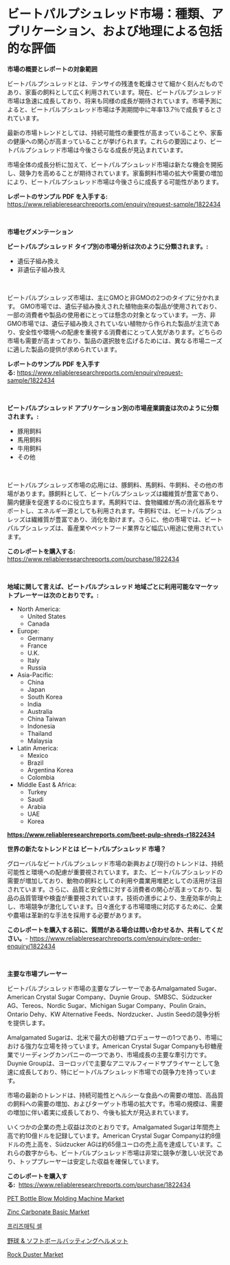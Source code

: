 <p><h1>ビートパルプシュレッド市場：種類、アプリケーション、および地理による包括的な評価</h1></p><p><strong>市場の概要とレポートの対象範囲</strong></p>
<p><p>ビートパルプシュレッドとは、テンサイの残渣を乾燥させて細かく刻んだものであり、家畜の飼料として広く利用されています。現在、ビートパルプシュレッド市場は急速に成長しており、将来も同様の成長が期待されています。市場予測によると、ビートパルプシュレッド市場は予測期間中に年率13.7％で成長するとされています。</p><p>最新の市場トレンドとしては、持続可能性の重要性が高まっていることや、家畜の健康への関心が高まっていることが挙げられます。これらの要因により、ビートパルプシュレッド市場は今後さらなる成長が見込まれています。</p><p>市場全体の成長分析に加えて、ビートパルプシュレッド市場は新たな機会を開拓し、競争力を高めることが期待されています。家畜飼料市場の拡大や需要の増加により、ビートパルプシュレッド市場は今後さらに成長する可能性があります。</p></p>
<p><strong>レポートのサンプル PDF を入手する:</strong> <a href="https://www.reliableresearchreports.com/enquiry/request-sample/1822434">https://www.reliableresearchreports.com/enquiry/request-sample/1822434</a></p>
<p>&nbsp;</p>
<p><strong>市場セグメンテーション</strong></p>
<p><strong>ビートパルプシュレッド タイプ別の市場分析は次のように分類されます。:</strong></p>
<p><ul><li>遺伝子組み換え</li><li>非遺伝子組み換え</li></ul></p>
<p>&nbsp;</p>
<p><p>ビートパルプシュレッズ市場は、主にGMOと非GMOの2つのタイプに分かれます。 GMO市場では、遺伝子組み換えされた植物由来の製品が使用されており、一部の消費者や製品の使用者にとっては懸念の対象となっています。一方、非GMO市場では、遺伝子組み換えされていない植物から作られた製品が主流であり、安全性や環境への配慮を重視する消費者にとって人気があります。どちらの市場も需要が高まっており、製品の選択肢を広げるためには、異なる市場ニーズに適した製品の提供が求められています。</p></p>
<p><strong>レポートのサンプル PDF を入手する:</strong>&nbsp;<a href="https://www.reliableresearchreports.com/enquiry/request-sample/1822434">https://www.reliableresearchreports.com/enquiry/request-sample/1822434</a></p>
<p>&nbsp;</p>
<p><strong> ビートパルプシュレッド アプリケーション別の市場産業調査は次のように分類されます。:</strong></p>
<p><ul><li>豚用飼料</li><li>馬用飼料</li><li>牛用飼料</li><li>その他</li></ul></p>
<p>&nbsp;</p>
<p><p>ビートパルプシュレッズ市場の応用には、豚飼料、馬飼料、牛飼料、その他の市場があります。豚飼料として、ビートパルプシュレッズは繊維質が豊富であり、腸内健康を促進するのに役立ちます。馬飼料では、食物繊維が馬の消化器系をサポートし、エネルギー源としても利用されます。牛飼料では、ビートパルプシュレッズは繊維質が豊富であり、消化を助けます。さらに、他の市場では、ビートパルプシュレッズは、畜産業やペットフード業界など幅広い用途に使用されています。</p></p>
<p><strong>このレポートを購入する:</strong>&nbsp; <a href="https://www.reliableresearchreports.com/purchase/1822434">https://www.reliableresearchreports.com/purchase/1822434</a></p>
<p>&nbsp;</p>
<p><strong>地域に関して言えば、ビートパルプシュレッド 地域ごとに利用可能なマーケットプレーヤーは次のとおりです。:</strong></p>
<p><ul>
    <li>
        North America:
        <ul>
            <li>United States</li>
            <li>Canada</li>
        </ul>
    </li>
    <li>
        Europe:
        <ul>
            <li>Germany</li>
            <li>France</li>
            <li>U.K.</li>
            <li>Italy</li>
            <li>Russia</li>
        </ul>
    </li>
    <li>
        Asia-Pacific:
        <ul>
            <li>China</li>
            <li>Japan</li>
            <li>South Korea</li>
            <li>India</li>
            <li>Australia</li>
            <li>China Taiwan</li>
            <li>Indonesia</li>
            <li>Thailand</li>
            <li>Malaysia</li>
        </ul>
    </li>
    <li>
        Latin America:
        <ul>
            <li>Mexico</li>
            <li>Brazil</li>
            <li>Argentina Korea</li>
            <li>Colombia</li>
        </ul>
    </li>
    <li>
        Middle East & Africa:
        <ul>
            <li>Turkey</li>
            <li>Saudi</li>
            <li>Arabia</li>
            <li>UAE</li>
            <li>Korea</li>
        </ul>
    </li>
    </ul></p>
<p><strong><a href="https://www.reliableresearchreports.com/beet-pulp-shreds-r1822434">https://www.reliableresearchreports.com/beet-pulp-shreds-r1822434</a></strong>&nbsp;</p>
<p><strong>世界の新たなトレンドとは ビートパルプシュレッド 市場？</strong></p>
<p><p>グローバルなビートパルプシュレッド市場の新興および現行のトレンドは、持続可能性と環境への配慮が重要視されています。また、ビートパルプシュレッドの需要が増加しており、動物の飼料としての利用や農業用堆肥としての活用が注目されています。さらに、品質と安全性に対する消費者の関心が高まっており、製品の品質管理や検査が重要視されています。技術の進歩により、生産効率が向上し、市場競争が激化しています。日々進化する市場環境に対応するために、企業や農場は革新的な手法を採用する必要があります。</p></p>
<p><strong>このレポートを購入する前に、質問がある場合は問い合わせるか、共有してください。</strong>- <a href="https://www.reliableresearchreports.com/enquiry/pre-order-enquiry/1822434">https://www.reliableresearchreports.com/enquiry/pre-order-enquiry/1822434</a></p>
<p>&nbsp;</p>
<p><strong>主要な市場プレーヤー</strong></p>
<p><p>ビートパルプシュレッド市場の主要なプレーヤーであるAmalgamated Sugar、American Crystal Sugar Company、Duynie Group、SMBSC、Südzucker AG、Tereos、Nordic Sugar、Michigan Sugar Company、Poulin Grain、Ontario Dehy、KW Alternative Feeds、Nordzucker、Justin Seedの競争分析を提供します。</p><p>Amalgamated Sugarは、北米で最大の砂糖プロデューサーの1つであり、市場における強力な立場を持っています。American Crystal Sugar Companyも砂糖産業でリーディングカンパニーの一つであり、市場成長の主要な牽引力です。Duynie Groupは、ヨーロッパで主要なアニマルフィードサプライヤーとして急速に成長しており、特にビートパルプシュレッド市場での競争力を持っています。</p><p>市場の最新のトレンドは、持続可能性とヘルシーな食品への需要の増加、高品質の飼料への需要の増加、およびターゲット市場の拡大です。市場の規模は、需要の増加に伴い着実に成長しており、今後も拡大が見込まれています。</p><p>いくつかの企業の売上収益は次のとおりです。Amalgamated Sugarは年間売上高で約10億ドルを記録しています。American Crystal Sugar Companyは約8億ドルの売上高を、Südzucker AGは約65億ユーロの売上高を達成しています。これらの数字からも、ビートパルプシュレッド市場は非常に競争が激しい状況であり、トッププレーヤーは安定した収益を確保しています。</p></p>
<p><strong>このレポートを購入する:</strong>&nbsp;&nbsp;<a href="https://www.reliableresearchreports.com/purchase/1822434">https://www.reliableresearchreports.com/purchase/1822434</a></p>
<p><p><a href="https://github.com/lataunyatinikmelvin59ilbd0dv/Market-Research-Report-List-2/blob/main/pet-bottle-blow-molding-machine-market.md">PET Bottle Blow Molding Machine Market</a></p><p><a href="https://www.linkedin.com/pulse/global-zinc-carbonate-basic-market-size-trends-insights-s9qfe?trackingId=qsVhW%2B7vlaNOhyBf13LW6w%3D%3D">Zinc Carbonate Basic Market</a></p><p><a href="https://medium.com/@jesseperry626/%ED%94%84%EB%A6%AC%EC%A6%98-%EC%85%80-%EC%8B%9C%EC%9E%A5-%EA%B2%BD%EC%9F%81-%EB%B6%84%EC%84%9D-%EC%8B%9C%EC%9E%A5-%ED%8A%B8%EB%A0%8C%EB%93%9C-%EB%B0%8F-2031%EB%85%84%EA%B9%8C%EC%A7%80%EC%9D%98-%EC%A0%84%EB%A7%9D-8aabb4b15624">프리즈매틱 셀</a></p><p><a href="https://medium.com/@attyourniture/%E9%87%8E%E7%90%83%E3%81%A8%E3%82%BD%E3%83%95%E3%83%88%E3%83%9C%E3%83%BC%E3%83%AB%E3%81%AE%E3%83%90%E3%83%83%E3%83%86%E3%82%A3%E3%83%B3%E3%82%B0%E3%83%98%E3%83%AB%E3%83%A1%E3%83%83%E3%83%88%E5%B8%82%E5%A0%B4%E3%81%AE%E3%82%B7%E3%82%A7%E3%82%A2%E3%81%AE%E9%80%B2%E5%8C%96%E3%81%A8%E5%B8%82%E5%A0%B4%E6%88%90%E9%95%B7%E3%83%88%E3%83%AC%E3%83%B3%E3%83%89-2024%E5%B9%B4-2031%E5%B9%B4-104e96c8d9ca">野球 & ソフトボールバッティングヘルメット</a></p><p><a href="https://github.com/pgtimber/Market-Research-Report-List-2/blob/main/rock-duster-market.md">Rock Duster Market</a></p></p>
